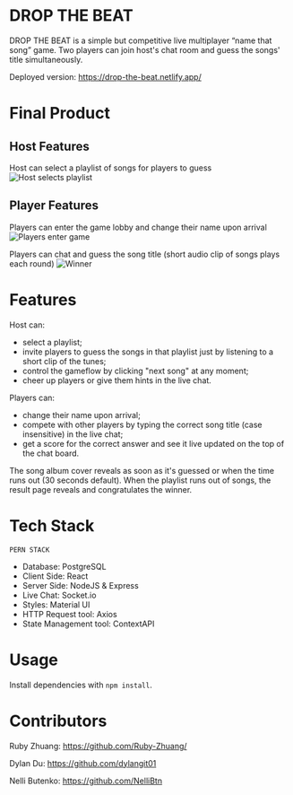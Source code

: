 # DROP THE BEAT

DROP THE BEAT is a simple but competitive live multiplayer “name that song” game. Two players can join host's chat room and guess the songs' title simultaneously.

Deployed version: https://drop-the-beat.netlify.app/

# Final Product

## Host Features

Host can select a playlist of songs for players to guess
![Host selects playlist]()

## Player Features

Players can enter the game lobby and change their name upon arrival
![Players enter game]()

Players can chat and guess the song title (short audio clip of songs plays each round)
![Winner]()

# Features

Host can:

- select a playlist;
- invite players to guess the songs in that playlist just by listening to a short clip of the tunes;
- control the gameflow by clicking "next song" at any moment;
- cheer up players or give them hints in the live chat.

Players can:

- change their name upon arrival;
- compete with other players by typing the correct song title (case insensitive) in the live chat;
- get a score for the correct answer and see it live updated on the top of the chat board.

The song album cover reveals as soon as it's guessed or when the time runs out (30 seconds default).
When the playlist runs out of songs, the result page reveals and congratulates the winner.

# Tech Stack

`PERN STACK`

- Database: PostgreSQL
- Client Side: React
- Server Side: NodeJS & Express
- Live Chat: Socket.io
- Styles: Material UI
- HTTP Request tool: Axios
- State Management tool: ContextAPI

# Usage

Install dependencies with `npm install`.

# Contributors

Ruby Zhuang: https://github.com/Ruby-Zhuang/

Dylan Du: https://github.com/dylangit01

Nelli Butenko: https://github.com/NelliBtn
